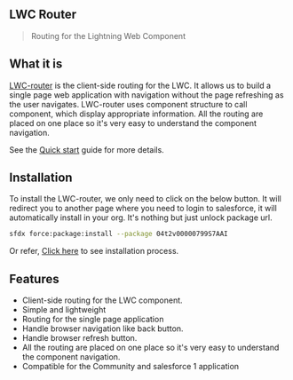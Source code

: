 ## LWC Router

> Routing for the Lightning Web Component

## What it is

[LWC-router](https://chandrakiran-dev.github.io/lwc-router/) is the client-side routing for the LWC. It allows us to build a single page web application with navigation without the page refreshing as the user navigates. LWC-router uses component structure to call component, which display appropriate information. All the routing are placed on one place so it's very easy to understand the component navigation.

See the [Quick start](quickstart.md) guide for more details.

## Installation

To install the LWC-router, we only need to click on the below button. It will redirect you to another page where you need to login to salesforce, it will automatically install in your org. It's nothing but just unlock package url.

```bash
sfdx force:package:install --package 04t2v00000799S7AAI
```
Or refer, [Click here](https://chandrakiran-dev.github.io/lwc-router/#/quickstart?id=installation) to see installation process.

## Features

- Client-side routing for the LWC component.
- Simple and lightweight
- Routing for the single page application
- Handle browser navigation like back button.
- Handle browser refresh button.
- All the routing are placed on one place so it's very easy to understand the component navigation.
- Compatible for the Community and salesforce 1 application

